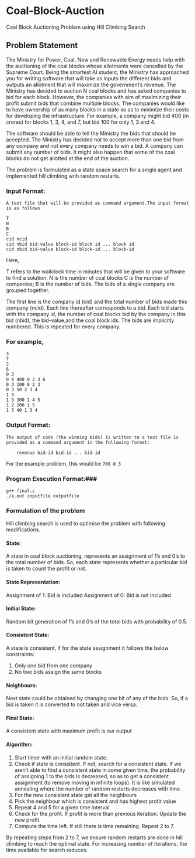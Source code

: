 # Coal-Block-Auction

Coal Block Auctioning Problem using Hill Climbing Search

## Problem Statement

The Ministry for Power, Coal, New and Renewable Energy needs help with the auctioning of the
coal blocks whose allotments were cancelled by the Supreme Court. Being the smartest AI
student, the Ministry has approached you for writing software that will take as inputs the different
bids and outputs an allotment that will maximize the government’s revenue. The Ministry has
decided to auction N coal blocks and has asked companies to bid for each block. However, the
companies with aim of maximizing their profit submit bids that combine multiple blocks. The
companies would like to have ownership of as many blocks in a state so as to minimize their costs
for developing the infrastructure. For example, a company might bid 400 (in crores) for blocks 1,
3, 4, and 7, but bid 100 for only 1, 3 and 4.
	
The software should be able to tell the Ministry the bids that should be accepted. The Ministry has decided
not to accept more than one bid from any company and not every company needs to win a bid. A
company can submit any number of bids. It might also happen that some of the coal blocks do
not get allotted at the end of the auction.

The problem is formulated as a state space search for a single agent and implemented hill climbing
with random restarts.

### Input Format:
    A text file that will be provided as command argument.The input format is as follows
    
    T
    N
    B
    C
    cid ncid
    cid nbid bid-value block-id block id ... block id
    cid nbid bid-value block-id block-id ... block-id

Here,

T refers to the wallclock time in minutes that will be given to your software to find a solution. 
N is the number of coal blocks
C is the number of companies; B is the number of bids. The bids of a single company are grouped together. 

The first line is the company id (cid) and the total number of bids made this company (ncid). Each line thereafter corresponds to a bid. Each bid starts with the company id, the number of coal blocks bid by the company in this bid (nbid), the bid-value,and the coal block ids. The bids are implicitly numbered. This is repeated for every company. 

### For example,
```
3
7
2
6
0 3
0 4 400 0 2 3 6
0 3 100 0 2 3
0 3 50 2 3 4
1 3
1 3 300 1 4 5
1 2 200 1 5
1 3 40 1 3 4
```


### Output Format:
```
The output of code (the winning bids) is written to a text file is provided as a command argument in the following format:
	
	revenue bid-id bid-id ... bid-id
```

For the example problem, this would be
```700 0 3```


### Program Execution Format:###

```
g++ final.c
./a.out inputfile outputfile
```

### Formulation of the problem
Hill climbing search is used to optimise the problem with following modifications. 

#### State:
A state in coal block auctioning, represents an assignment of 1’s and 0’s to the total number of bids. So, each state represents whether a particular bid is taken to count the profit or not.   

#### State Representation:
Assignment of 1: Bid is included
Assignment of 0: Bid is not included 

#### Initial State:
Random bit generation of 1’s and 0’s of the total bids with probability of 0.5. 

#### Consistent State:
A state is consistent, if for the state assignment it follows the below constraints:
1. Only one bid from one company
2. No two bids assign the same blocks

#### Neighbours:
Next state could be obtained by changing one bit of any of the bids. So, if a bid is taken it is converted to not taken and vice versa.

#### Final State:
A consistent state with maximum profit is our output

#### Algorithm:
1. Start timer with an initial random state.
2. Check if state is consistent. If not, search for a consistent state.
If we aren’t able to find a consistent state in some given time, the probability of assigning 1 to the bids is decreased, so as to get a consistent assignment (to remove moving in infinite loops). It is like simulated annealing where the number of random restarts decreases with time.
3. For the new consistent state get all the neighbours 
4. Pick the neighbour which is consistent and has highest profit value
5. Repeat 4 and 5 for a given time interval
6. Check for the profit. If profit is more than previous iteration. Update the new profit.
7. Compute the time left. If still there is time remaining. Repeat 2 to 7.


By repeating steps from 2 to 7, we ensure random restarts are done in hill climbing to reach the optimal state. For increasing number of iterations, the time available for search reduces.
